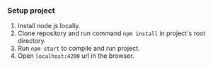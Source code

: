 ### Setup project
1) Install node.js locally.
2) Clone repository and run command ```npm install``` in project's root directory. 
3) Run ```npm start``` to compile and run project.
4) Open ```localhost:4200``` url in the browser.
